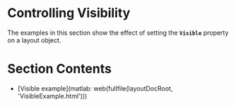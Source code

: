 
# **Controlling Visibility**

The examples in this section show the effect of setting the **`Visible`** property on a layout object.

# Section Contents
-  [Visible example](matlab: web(fullfile(layoutDocRoot, 'VisibleExample.html'))) 
